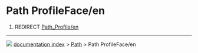 # Path ProfileFace/en
1.  REDIRECT [Path\_Profile/en](Path_Profile/en.md)



---
![](images/Right_arrow.png) [documentation index](../README.md) > [Path](Path_Workbench.md) > Path ProfileFace/en
